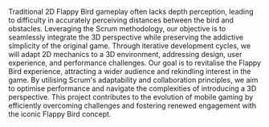 Traditional 2D Flappy Bird gameplay often lacks depth perception, leading to
difficulty in accurately perceiving distances between the bird and obstacles. Leveraging the Scrum
methodology, our objective is to seamlessly integrate the 3D perspective while preserving the
addictive simplicity of the original game. Through iterative development cycles, we will adapt 2D
mechanics to a 3D environment, addressing design, user experience, and performance challenges. Our
goal is to revitalise the Flappy Bird experience, attracting a wider audience and rekindling interest in
the game. By utilising Scrum's adaptability and collaboration principles, we aim to optimise
performance and navigate the complexities of introducing a 3D perspective. This project contributes
to the evolution of mobile gaming by efficiently overcoming challenges and fostering renewed
engagement with the iconic Flappy Bird concept. 
